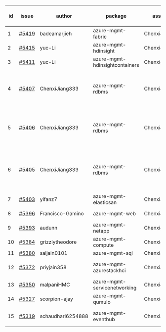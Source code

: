 | id | issue | author | package | assignee | bot advice | created date of issue | target release date | date from target |
| ------ | ------ | ------ | ------ | ------ | ------ | ------ | ------ | :-----: |
| 1 | [#5419](https://github.com/Azure/sdk-release-request/issues/5419) | badeamarjieh | azure-mgmt-fabric | ChenxiJiang333 | FirstBeta. TypeSpec. | 08-12 | 09-26 |  |
| 2 | [#5415](https://github.com/Azure/sdk-release-request/issues/5415) | yuc-Li | azure-mgmt-hdinsight | ChenxiJiang333 |  | 08-08 | 08-22 |  |
| 3 | [#5411](https://github.com/Azure/sdk-release-request/issues/5411) | yuc-Li | azure-mgmt-hdinsightcontainers | ChenxiJiang333 |  | 08-08 | 08-22 |  |
| 4 | [#5407](https://github.com/Azure/sdk-release-request/issues/5407) | ChenxiJiang333 | azure-mgmt-rdbms | ChenxiJiang333 | duplicated issue  <br> Attention to inconsistent tag. MultiAPI | 08-07 | fail to get. |  |
| 5 | [#5406](https://github.com/Azure/sdk-release-request/issues/5406) | ChenxiJiang333 | azure-mgmt-rdbms | ChenxiJiang333 | duplicated issue  <br> Attention to inconsistent tag. MultiAPI | 08-07 | fail to get. |  |
| 6 | [#5405](https://github.com/Azure/sdk-release-request/issues/5405) | ChenxiJiang333 | azure-mgmt-rdbms | ChenxiJiang333 | duplicated issue  <br> new version is 0.0.0, please check base branch! | 08-07 | fail to get. |  |
| 7 | [#5403](https://github.com/Azure/sdk-release-request/issues/5403) | yifanz7 | azure-mgmt-elasticsan | ChenxiJiang333 | HoldOn. | 08-07 | 08-22 |  |
| 8 | [#5396](https://github.com/Azure/sdk-release-request/issues/5396) | Francisco-Gamino | azure-mgmt-web | ChenxiJiang333 |  | 08-01 | fail to get. |  |
| 9 | [#5393](https://github.com/Azure/sdk-release-request/issues/5393) | audunn | azure-mgmt-netapp | ChenxiJiang333 |  | 07-31 | 08-23 |  |
| 10 | [#5384](https://github.com/Azure/sdk-release-request/issues/5384) | grizzlytheodore | azure-mgmt-compute | ChenxiJiang333 |  | 07-30 | 08-23 |  |
| 11 | [#5380](https://github.com/Azure/sdk-release-request/issues/5380) | saljain0101 | azure-mgmt-sql | ChenxiJiang333 |  | 07-26 | 08-22 |  |
| 12 | [#5372](https://github.com/Azure/sdk-release-request/issues/5372) | priyjain358 | azure-mgmt-azurestackhci | ChenxiJiang333 | new comment. HoldOn. | 07-24 | 08-22 |  |
| 13 | [#5350](https://github.com/Azure/sdk-release-request/issues/5350) | malpaniHMC | azure-mgmt-servicenetworking | ChenxiJiang333 | HoldOn. | 07-18 | 08-23 |  |
| 14 | [#5327](https://github.com/Azure/sdk-release-request/issues/5327) | scorpion-ajay | azure-mgmt-qumulo | ChenxiJiang333 |  | 07-09 | 08-23 |  |
| 15 | [#5319](https://github.com/Azure/sdk-release-request/issues/5319) | schaudhari6254888 | azure-mgmt-eventhub | ChenxiJiang333 | new comment. HoldOn. | 07-05 | 08-23 |  |
